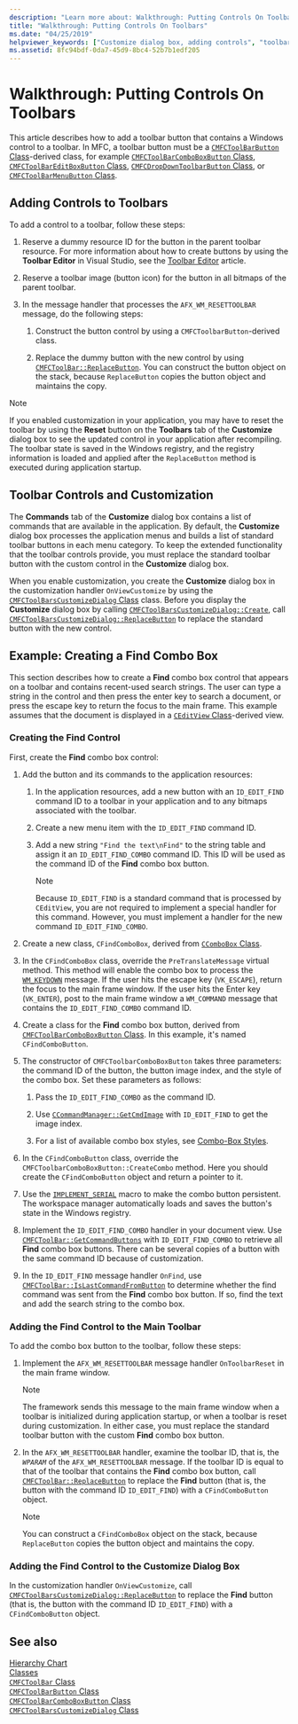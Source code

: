 ```yaml
---
description: "Learn more about: Walkthrough: Putting Controls On Toolbars"
title: "Walkthrough: Putting Controls On Toolbars"
ms.date: "04/25/2019"
helpviewer_keywords: ["Customize dialog box, adding controls", "toolbars [MFC], adding controls"]
ms.assetid: 8fc94bdf-0da7-45d9-8bc4-52b7b1edf205
---
```

# Walkthrough: Putting Controls On Toolbars

This article describes how to add a toolbar button that contains a Windows control to a toolbar. In MFC, a toolbar button must be a [`CMFCToolBarButton` Class](../mfc/reference/cmfctoolbarbutton-class.md)-derived class, for example [`CMFCToolBarComboBoxButton` Class](../mfc/reference/cmfctoolbarcomboboxbutton-class.md), [`CMFCToolBarEditBoxButton` Class](../mfc/reference/cmfctoolbareditboxbutton-class.md), [`CMFCDropDownToolbarButton` Class](../mfc/reference/cmfcdropdowntoolbarbutton-class.md), or [`CMFCToolBarMenuButton` Class](../mfc/reference/cmfctoolbarmenubutton-class.md).

## Adding Controls to Toolbars

To add a control to a toolbar, follow these steps:

1. Reserve a dummy resource ID for the button in the parent toolbar resource. For more information about how to create buttons by using the **Toolbar Editor** in Visual Studio, see the [Toolbar Editor](../windows/toolbar-editor.md) article.

1. Reserve a toolbar image (button icon) for the button in all bitmaps of the parent toolbar.

1. In the message handler that processes the `AFX_WM_RESETTOOLBAR` message, do the following steps:

   1. Construct the button control by using a `CMFCToolbarButton`-derived class.

   1. Replace the dummy button with the new control by using [`CMFCToolBar::ReplaceButton`](../mfc/reference/cmfctoolbar-class.md#replacebutton). You can construct the button object on the stack, because `ReplaceButton` copies the button object and maintains the copy.

> [!NOTE]
> If you enabled customization in your application, you may have to reset the toolbar by using the **Reset** button on the **Toolbars** tab of the **Customize** dialog box to see the updated control in your application after recompiling. The toolbar state is saved in the Windows registry, and the registry information is loaded and applied after the `ReplaceButton` method is executed during application startup.

## Toolbar Controls and Customization

The **Commands** tab of the **Customize** dialog box contains a list of commands that are available in the application. By default, the **Customize** dialog box processes the application menus and builds a list of standard toolbar buttons in each menu category. To keep the extended functionality that the toolbar controls provide, you must replace the standard toolbar button with the custom control in the **Customize** dialog box.

When you enable customization, you create the **Customize** dialog box in the customization handler `OnViewCustomize` by using the [`CMFCToolBarsCustomizeDialog` Class](../mfc/reference/cmfctoolbarscustomizedialog-class.md) class. Before you display the **Customize** dialog box by calling [`CMFCToolBarsCustomizeDialog::Create`](../mfc/reference/cmfctoolbarscustomizedialog-class.md#create), call [`CMFCToolBarsCustomizeDialog::ReplaceButton`](../mfc/reference/cmfctoolbarscustomizedialog-class.md#replacebutton) to replace the standard button with the new control.

## Example: Creating a Find Combo Box

This section describes how to create a **Find** combo box control that appears on a toolbar and contains recent-used search strings. The user can type a string in the control and then press the enter key to search a document, or press the escape key to return the focus to the main frame. This example assumes that the document is displayed in a [`CEditView` Class](../mfc/reference/ceditview-class.md)-derived view.

### Creating the Find Control

First, create the **Find** combo box control:

1. Add the button and its commands to the application resources:

   1. In the application resources, add a new button with an `ID_EDIT_FIND` command ID to a toolbar in your application and to any bitmaps associated with the toolbar.

   1. Create a new menu item with the `ID_EDIT_FIND` command ID.

   1. Add a new string `"Find the text\nFind"` to the string table and assign it an `ID_EDIT_FIND_COMBO` command ID. This ID will be used as the command ID of the **Find** combo box button.

        > [!NOTE]
        > Because `ID_EDIT_FIND` is a standard command that is processed by `CEditView`, you are not required to implement a special handler for this command. However, you must implement a handler for the new command `ID_EDIT_FIND_COMBO`.

1. Create a new class, `CFindComboBox`, derived from [`CComboBox` Class](../mfc/reference/ccombobox-class.md).

1. In the `CFindComboBox` class, override the `PreTranslateMessage` virtual method. This method will enable the combo box to process the [`WM_KEYDOWN`](/windows/win32/inputdev/wm-keydown) message. If the user hits the escape key (`VK_ESCAPE`), return the focus to the main frame window. If the user hits the Enter key (`VK_ENTER`), post to the main frame window a `WM_COMMAND` message that contains the `ID_EDIT_FIND_COMBO` command ID.

1. Create a class for the **Find** combo box button, derived from [`CMFCToolBarComboBoxButton` Class](../mfc/reference/cmfctoolbarcomboboxbutton-class.md). In this example, it's named `CFindComboButton`.

1. The constructor of `CMFCToolbarComboBoxButton` takes three parameters: the command ID of the button, the button image index, and the style of the combo box. Set these parameters as follows:

   1. Pass the `ID_EDIT_FIND_COMBO` as the command ID.

   1. Use [`CCommandManager::GetCmdImage`](reference/internal-classes.md) with `ID_EDIT_FIND` to get the image index.

   1. For a list of available combo box styles, see [Combo-Box Styles](../mfc/reference/styles-used-by-mfc.md#combo-box-styles).

1. In the `CFindComboButton` class, override the `CMFCToolbarComboBoxButton::CreateCombo` method. Here you should create the `CFindComboButton` object and return a pointer to it.

1. Use the [`IMPLEMENT_SERIAL`](../mfc/reference/run-time-object-model-services.md#implement_serial) macro to make the combo button persistent. The workspace manager automatically loads and saves the button's state in the Windows registry.

1. Implement the `ID_EDIT_FIND_COMBO` handler in your document view. Use [`CMFCToolBar::GetCommandButtons`](../mfc/reference/cmfctoolbar-class.md#getcommandbuttons) with `ID_EDIT_FIND_COMBO` to retrieve all **Find** combo box buttons. There can be several copies of a button with the same command ID because of customization.

1. In the `ID_EDIT_FIND` message handler `OnFind`, use [`CMFCToolBar::IsLastCommandFromButton`](../mfc/reference/cmfctoolbar-class.md#islastcommandfrombutton) to determine whether the find command was sent from the **Find** combo box button. If so, find the text and add the search string to the combo box.

### Adding the Find Control to the Main Toolbar

To add the combo box button to the toolbar, follow these steps:

1. Implement the `AFX_WM_RESETTOOLBAR` message handler `OnToolbarReset` in the main frame window.

    > [!NOTE]
    > The framework sends this message to the main frame window when a toolbar is initialized during application startup, or when a toolbar is reset during customization. In either case, you must replace the standard toolbar button with the custom **Find** combo box button.

1. In the `AFX_WM_RESETTOOLBAR` handler, examine the toolbar ID, that is, the *`WPARAM`* of the `AFX_WM_RESETTOOLBAR` message. If the toolbar ID is equal to that of the toolbar that contains the **Find** combo box button, call [`CMFCToolBar::ReplaceButton`](../mfc/reference/cmfctoolbar-class.md#replacebutton) to replace the **Find** button (that is, the button with the command ID `ID_EDIT_FIND`) with a `CFindComboButton` object.

    > [!NOTE]
    > You can construct a `CFindComboBox` object on the stack, because `ReplaceButton` copies the button object and maintains the copy.

### Adding the Find Control to the Customize Dialog Box

In the customization handler `OnViewCustomize`, call [`CMFCToolBarsCustomizeDialog::ReplaceButton`](../mfc/reference/cmfctoolbarscustomizedialog-class.md#replacebutton) to replace the **Find** button (that is, the button with the command ID `ID_EDIT_FIND`) with a `CFindComboButton` object.

## See also

[Hierarchy Chart](../mfc/hierarchy-chart.md)\
[Classes](../mfc/reference/mfc-classes.md)\
[`CMFCToolBar` Class](../mfc/reference/cmfctoolbar-class.md)\
[`CMFCToolBarButton` Class](../mfc/reference/cmfctoolbarbutton-class.md)\
[`CMFCToolBarComboBoxButton` Class](../mfc/reference/cmfctoolbarcomboboxbutton-class.md)\
[`CMFCToolBarsCustomizeDialog` Class](../mfc/reference/cmfctoolbarscustomizedialog-class.md)
